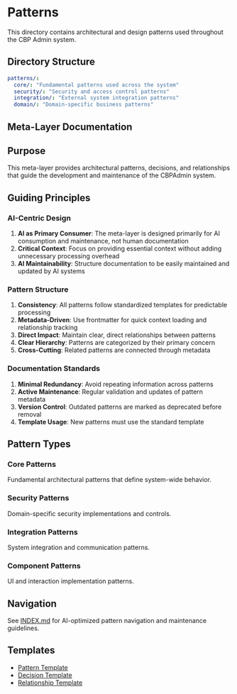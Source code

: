 # Patterns

This directory contains architectural and design patterns used throughout the CBP Admin system.

## Directory Structure
```yaml
patterns/:
  core/: "Fundamental patterns used across the system"
  security/: "Security and access control patterns"
  integration/: "External system integration patterns"
  domain/: "Domain-specific business patterns"
```

## Meta-Layer Documentation

## Purpose
This meta-layer provides architectural patterns, decisions, and relationships that guide the development and maintenance of the CBPAdmin system.

## Guiding Principles

### AI-Centric Design
1. **AI as Primary Consumer**: The meta-layer is designed primarily for AI consumption and maintenance, not human documentation
2. **Critical Context**: Focus on providing essential context without adding unnecessary processing overhead
3. **AI Maintainability**: Structure documentation to be easily maintained and updated by AI systems

### Pattern Structure
1. **Consistency**: All patterns follow standardized templates for predictable processing
2. **Metadata-Driven**: Use frontmatter for quick context loading and relationship tracking
3. **Direct Impact**: Maintain clear, direct relationships between patterns
4. **Clear Hierarchy**: Patterns are categorized by their primary concern
5. **Cross-Cutting**: Related patterns are connected through metadata

### Documentation Standards
1. **Minimal Redundancy**: Avoid repeating information across patterns
2. **Active Maintenance**: Regular validation and updates of pattern metadata
3. **Version Control**: Outdated patterns are marked as deprecated before removal
4. **Template Usage**: New patterns must use the standard template

## Pattern Types

### Core Patterns
Fundamental architectural patterns that define system-wide behavior.

### Security Patterns
Domain-specific security implementations and controls.

### Integration Patterns
System integration and communication patterns.

### Component Patterns
UI and interaction implementation patterns.

## Navigation
See [INDEX.md](INDEX.md) for AI-optimized pattern navigation and maintenance guidelines.

## Templates
- [Pattern Template](templates/pattern.md)
- [Decision Template](templates/decision.md)
- [Relationship Template](templates/relationship.md)

